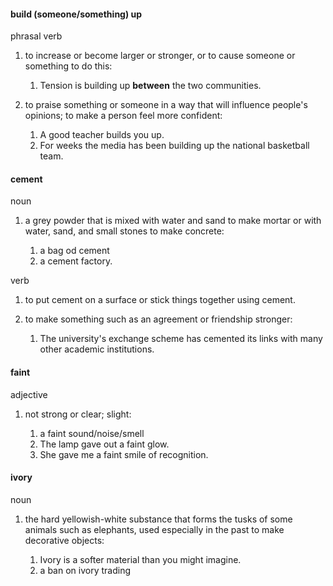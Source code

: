 #### build (someone/something) up
phrasal verb

1. to increase or become larger or stronger, or to cause someone or something to do this:
   
   1. Tension is building up **between** the two communities.

2. to praise something or someone in a way that will influence people's opinions; to make a person feel more confident:
   
   1. A good teacher builds you up.
   2. For weeks the media has been building up the national basketball team.


#### cement
noun

1. a grey powder that is mixed with water and sand to make mortar or with water, sand, and small stones to make concrete:
   
   1. a bag od cement
   2. a cement factory.

verb

1. to put cement on a surface or stick things together using cement.

2. to make something such as an agreement or friendship stronger:
   
   1. The university's exchange scheme has cemented its links with many other academic institutions.

#### faint
adjective

1. not strong or clear; slight:
   
   1. a faint sound/noise/smell
   2. The lamp gave out a faint glow.
   3. She gave me a faint smile of recognition.


#### ivory
noun

1. the hard yellowish-white substance that forms the tusks of some animals such as elephants, used especially in the past to make decorative objects:
   
   1. Ivory is a softer material than you might imagine.
   2. a ban on ivory trading

